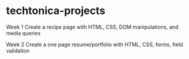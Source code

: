 # techtonica-projects
Week 1
  Create a recipe page with HTML, CSS, DOM manipulations, and media queries

Week 2
  Create a one page resume/portfolio with HTML, CSS, forms, field validation
